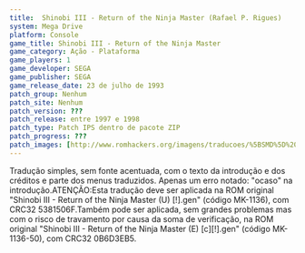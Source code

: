 ```yaml
---
title:  Shinobi III - Return of the Ninja Master (Rafael P. Rigues)
system: Mega Drive
platform: Console
game_title: Shinobi III - Return of the Ninja Master
game_category: Ação - Plataforma
game_players: 1
game_developer: SEGA
game_publisher: SEGA
game_release_date: 23 de julho de 1993
patch_group: Nenhum
patch_site: Nenhum
patch_version: ???
patch_release: entre 1997 e 1998
patch_type: Patch IPS dentro de pacote ZIP
patch_progress: ???
patch_images: [http://www.romhackers.org/imagens/traducoes/%5BSMD%5D%20Shinobi%20III%20-%20Return%20of%20the%20Ninja%20Master%20-%20Rafael%20P.%20Rigues%20-%201.png,http://www.romhackers.org/imagens/traducoes/%5BSMD%5D%20Shinobi%20III%20-%20Return%20of%20the%20Ninja%20Master%20-%20Rafael%20P.%20Rigues%20-%202.png,http://www.romhackers.org/imagens/traducoes/%5BSMD%5D%20Shinobi%20III%20-%20Return%20of%20the%20Ninja%20Master%20-%20Rafael%20P.%20Rigues%20-%203.png]
---
```

Tradução simples, sem fonte acentuada, com o texto da introdução e dos créditos e parte dos menus traduzidos. Apenas um erro notado: "ocaso" na introdução.ATENÇÃO:Esta tradução deve ser aplicada na ROM original "Shinobi III - Return of the Ninja Master (U) [!].gen" (código MK-1136), com CRC32 5381506F.Também pode ser aplicada, sem grandes problemas mas com o risco de travamento por causa da soma de verificação, na ROM original "Shinobi III - Return of the Ninja Master (E) [c][!].gen" (código MK-1136-50), com CRC32 0B6D3EB5.